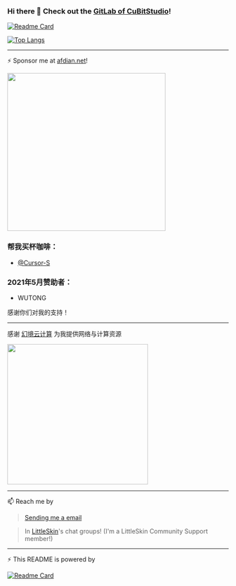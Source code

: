 ### Hi there 👋 Check out the [GitLab of CuBitStudio](https://git.cubik65536.top)!

[![Readme Card](https://github-readme-stats.cubik65536.top/api?username=Cubik65536&count_private=true&theme=blue-green&show_icons=true)](https://github.com/anuraghazra/github-readme-stats)

[![Top Langs](https://github-readme-stats.cubik65536.top/api/top-langs/?username=Cubik65536&layout=compact&count_private=true&theme=blue-green)](https://github.com/anuraghazra/github-readme-stats)

---

⚡️ Sponsor me at [afdian.net](https://www.afdian.net/@cubik65536?tab=home)!

<img src="https://img.cubik65536.top/afdian-Cubik65536.jpg" width="360px"/>

### 帮我买杯咖啡：

* [@Cursor-S](https://github.com/Cursor-S)

### 2021年5月赞助者：

* WUTONG

感谢你们对我的支持！

---

感谢 [幻境云计算](https://www.realmidc.net/) 为我提供网络与计算资源

[<img src="https://img.cubik65536.top/RealmidcLogo.png" width="320"/>](https://www.realmidc.net/)

---

📫 Reach me by 

> [Sending me a email](mailto:cubik65536@cubik65536.top)

> In [LittleSkin](https://littlesk.in)'s chat groups! (I'm a LittleSkin Community Support member!)

---

⚡ This README is powered by

[![Readme Card](https://github-readme-stats.vercel.app/api/pin/?username=anuraghazra&repo=github-readme-stats&show_owner=true&theme=blue-green&show_icons=true)](https://github.com/anuraghazra/github-readme-stats)


<!--
**Cubik65536/Cubik65536** is a ✨ _special_ ✨ repository because its `README.md` (this file) appears on your GitHub profile.

Here are some ideas to get you started:

- 🔭 I’m currently working on ...
- 🌱 I’m currently learning ...
- 👯 I’m looking to collaborate on ...
- 🤔 I’m looking for help with ...
- 💬 Ask me about ...
- 📫 How to reach me: ...
- 😄 Pronouns: ...
- ⚡ Fun fact: ...
-->
